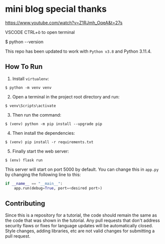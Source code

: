 # mini blog special thanks

https://www.youtube.com/watch?v=Z1RJmh_OqeA&t=27s

VSCODE
CTRL+ò to open terminal

$ python --version

This repo has been updated to work with `Python v3.8` and  Python 3.11.4.

## How To Run
1. Install `virtualenv`:
```
$ python -m venv venv
```

2. Open a terminal in the project root directory and run:
```
$ venv\Scripts\activate
```

3. Then run the command:
```
$ (venv) python -m pip install --upgrade pip
```

4. Then install the dependencies:
```
$ (venv) pip install -r requirements.txt
```

5. Finally start the web server:
```
$ (env) flask run
```

This server will start on port 5000 by default. You can change this in `app.py` by changing the following line to this:

```python
if __name__ == "__main__":
    app.run(debug=True, port=<desired port>)
```

## Contributing

Since this is a repository for a tutorial, the code should remain the same as the code that was shown in the tutorial. Any pull requests that don't address security flaws or fixes for language updates will be automatically closed. Style changes, adding libraries, etc are not valid changes for submitting a pull request.